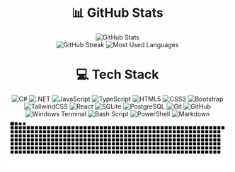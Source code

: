 <div align="center">
    <h1>📊 GitHub Stats</h1>
    <img src="https://github-readme-stats.vercel.app/api?username=ErenalpYilmaz&theme=aura&hide_border=true&include_all_commits=false&count_private=false" alt="GitHub Stats">
    <br>
    <img src="https://nirzak-streak-stats.vercel.app/?user=ErenalpYilmaz&theme=aura&hide_border=true" alt="GitHub Streak" width="54%">
    <img src="https://github-readme-stats.vercel.app/api/top-langs/?username=ErenalpYilmaz&theme=aura&hide_border=true&include_all_commits=false&count_private=false&layout=compact" alt="Most Used Languages" width="45%">
    <h1>💻 Tech Stack</h1>
    <img src="https://img.shields.io/badge/c%23-%23239120.svg?style=for-the-badge&logo=csharp&logoColor=white" alt="C#">
    <img src="https://img.shields.io/badge/.NET-5C2D91?style=for-the-badge&logo=.net&logoColor=white" alt=".NET">
    <img src="https://img.shields.io/badge/javascript-%23323330.svg?style=for-the-badge&logo=javascript&logoColor=%23F7DF1E" alt="JavaScript">
    <img src="https://img.shields.io/badge/typescript-%23007ACC.svg?style=for-the-badge&logo=typescript&logoColor=white" alt="TypeScript">
    <img src="https://img.shields.io/badge/html5-%23E34F26.svg?style=for-the-badge&logo=html5&logoColor=white" alt="HTML5">
    <img src="https://img.shields.io/badge/css3-%231572B6.svg?style=for-the-badge&logo=css3&logoColor=white" alt="CSS3">
    <img src="https://img.shields.io/badge/bootstrap-%238511FA.svg?style=for-the-badge&logo=bootstrap&logoColor=white" alt="Bootstrap">
    <img src="https://img.shields.io/badge/tailwindcss-%2338B2AC.svg?style=for-the-badge&logo=tailwind-css&logoColor=white" alt="TailwindCSS">
    <img src="https://img.shields.io/badge/react-%2320232a.svg?style=for-the-badge&logo=react&logoColor=%2361DAFB" alt="React">
    <img src="https://img.shields.io/badge/sqlite-%2307405e.svg?style=for-the-badge&logo=sqlite&logoColor=white" alt="SQLite">
    <img src="https://img.shields.io/badge/postgres-%23316192.svg?style=for-the-badge&logo=postgresql&logoColor=white" alt="PostgreSQL">
    <img src="https://img.shields.io/badge/git-%23F05033.svg?style=for-the-badge&logo=git&logoColor=white" alt="Git">
    <img src="https://img.shields.io/badge/github-%23121011.svg?style=for-the-badge&logo=github&logoColor=white" alt="GitHub">
    <img src="https://img.shields.io/badge/Windows%20Terminal-%234D4D4D.svg?style=for-the-badge&logo=windows-terminal&logoColor=white" alt="Windows Terminal">
    <img src="https://img.shields.io/badge/Bash-%23121011.svg?style=for-the-badge&logo=gnu-bash&logoColor=white" alt="Bash Script">
    <img src="https://img.shields.io/badge/PowerShell-%235391FE.svg?style=for-the-badge&logo=powershell&logoColor=white" alt="PowerShell">
    <img src="https://img.shields.io/badge/Markdown-%23000000.svg?style=for-the-badge&logo=markdown&logoColor=white" alt="Markdown">
    <img src="https://github.com/ErenalpYilmaz/ErenalpYilmaz/blob/output/github-snake-dark.svg" alt="Snake Animation">
</div>
